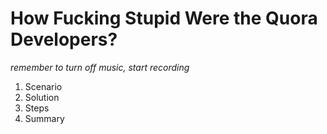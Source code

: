 # How Fucking Stupid Were the Quora Developers?

*remember to turn off music, start recording*

1. Scenario
2. Solution
3. Steps
4. Summary

